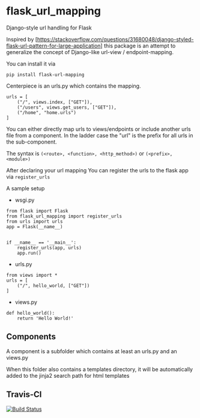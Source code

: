 # flask_url_mapping
Django-style url handling for Flask

Inspired by [https://stackoverflow.com/questions/31680048/django-styled-flask-url-pattern-for-large-application]
this package is an attempt to generalize the concept of Django-like url-view / endpoint-mapping.

You can install it via 
```
pip install flask-url-mapping
```

Centerpiece is an urls.py which contains the mapping.
```
urls = [
    ("/", views.index, ["GET"]),
    ("/users", views.get_users, ["GET"]),
    ("/home", "home.urls")
]
```
You can either directly map urls to views/endpoints or include another urls file from a component. 
In the ladder case the "url" is the prefix for all urls in the sub-component.

The syntax is `(<route>, <function>, <http_method>)` or `(<prefix>, <module>)`

After declaring your url mapping You can register the urls to the flask app via `register_urls`
       

A sample setup 
* wsgi.py
```
from flask import Flask
from flask_url_mapping import register_urls
from urls import urls
app = Flask(__name__)


if __name__ == '__main__':
    register_urls(app, urls)
    app.run()
```
* urls.py
```
from views import *
urls = [
    ("/", hello_world, ["GET"])
]
```
* views.py
```
def hello_world():
    return 'Hello World!'    
```

## Components
A component is a subfolder which contains at least an urls.py and an views.py

When this folder also contains a templates directory, it will be automatically added to the jinja2 search path for html templates

## Travis-CI
[![Build Status](https://travis-ci.org/jboegeholz/flaskurls.svg?branch=master)](https://travis-ci.org/jboegeholz/flaskurls)